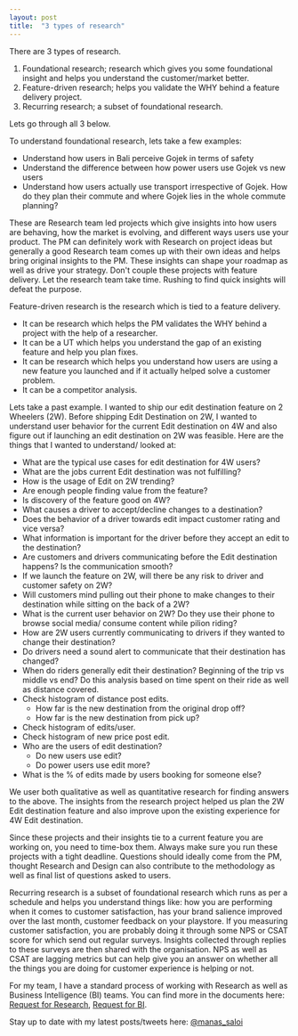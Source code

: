 ```yaml
---
layout: post
title:  "3 types of research"
---
```


There are 3 types of research.

1. Foundational research; research which gives you some foundational insight and helps you understand the customer/market better.
2. Feature-driven research; helps you validate the WHY behind a feature delivery project.
3. Recurring research; a subset of foundational research.

Lets go through all 3 below.

To understand foundational research, lets take a few examples:
  - Understand how users in Bali perceive Gojek in terms of safety
  - Understand the difference between how power users use Gojek vs new users
  - Understand how users actually use transport irrespective of Gojek. How do they plan their commute and where Gojek lies in the whole commute planning?

These are Research team led projects which give insights into how users are behaving, how the market is evolving, and different ways users use your product. The PM can definitely work with Research on project ideas but generally a good Research team comes up with their own ideas and helps bring original insights to the PM. These insights can shape your roadmap as well as drive your strategy. Don't couple these projects with feature delivery. Let the research team take time. Rushing to find quick insights will defeat the purpose.

Feature-driven research is the research which is tied to a feature delivery.
  - It can be research which helps the PM validates the WHY behind a project with the help of a researcher.
  - It can be a UT which helps you understand the gap of an existing feature and help you plan fixes.
  - It can be research which helps you understand how users are using a new feature you launched and if it actually helped solve a customer problem.
  - It can be a competitor analysis.

Lets take a past example. I wanted to ship our edit destination feature on 2 Wheelers (2W). Before shipping Edit Destination on 2W, I wanted to understand user behavior for the current Edit destination on 4W and also figure out if launching an edit destination on 2W was feasible. Here are the things that I wanted to understand/ looked at:
  - What are the typical use cases for edit destination for 4W users?
  - What are the jobs current Edit destination was not fulfilling?
  - How is the usage of Edit on 2W trending?
  - Are enough people finding value from the feature?
  - Is discovery of the feature good on 4W?
  - What causes a driver to accept/decline changes to a destination?
  - Does the behavior of a driver towards edit impact customer rating and vice versa?
  - What information is important for the driver before they accept an edit to the destination?
  - Are customers and drivers communicating before the Edit destination happens? Is the communication smooth?
  - If we launch the feature on 2W, will there be any risk to driver and customer safety on 2W?
  - Will customers mind pulling out their phone to make changes to their destination while sitting on the back of a 2W?
  - What is the current user behavior on 2W? Do they use their phone to browse social media/ consume content while pilion riding?
  - How are 2W users currently communicating to drivers if they wanted to change their destination?
  - Do drivers need a sound alert to communicate that their destination has changed?
  - When do riders generally edit their destination? Beginning of the trip vs middle vs end? Do this analysis based on time spent on their ride as well as distance covered.
  - Check histogram of distance post edits.
    - How far is the new destination from the original drop off?
    - How far is the new destination from pick up?
  - Check histogram of edits/user.
  - Check histogram of new price post edit.
  - Who are the users of edit destination?
    - Do new users use edit?
    - Do power users use edit more?
  - What is the % of edits made by users booking for someone else?

We user both qualitative as well as quantitative research for finding answers to the above. The insights from the research project helped us plan the 2W Edit destination feature and also improve upon the existing experience for 4W Edit destination.

Since these projects and their insights tie to a current feature you are working on, you need to time-box them. Always make sure you run these projects with a tight deadline. Questions should ideally come from the PM, thought Research and Design can also contribute to the methodology as well as final list of questions asked to users.

Recurring research is a subset of foundational research which runs as per a schedule and helps you understand things like: how you are performing when it comes to customer satisfaction, has your brand salience improved over the last month, customer feedback on your playstore. If you measuring customer satisfaction, you are probably doing it through some NPS or CSAT score for which send out regular surveys. Insights collected through replies to these surveys are then shared with the organisation. NPS as well as CSAT are lagging metrics but can help give you an answer on whether all the things you are doing for customer experience is helping or not.

For my team, I have a standard process of working with Research as well as Business Intelligence (BI) teams. You can find more in the documents here: [Request for Research](https://docs.google.com/document/d/1cgRmcLuN7DEmU6QK42kwbjx486nef3LRR3Y0ia7kPVk/edit?usp=sharing), [Request for BI](https://docs.google.com/document/d/163Pl7T0bbaA8cQN2xGOVuRT0RIamGS9NJB6p4oQU-ks/edit?usp=sharing).

Stay up to date with my latest posts/tweets here: [@manas_saloi](http://twitter.com/manas_saloi)

